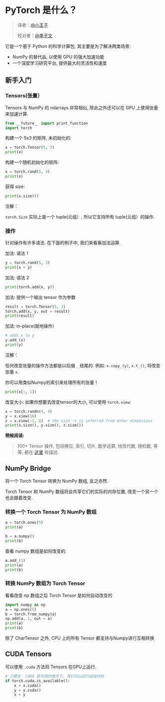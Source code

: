 # PyTorch 是什么？

> 译者：[@小王子](https://github.com/VPrincekin)
> 
> 校对者：[@李子文](https://github.com/liziwenzzzz)

它是一个基于 Python 的科学计算包, 其主要是为了解决两类场景:

*   NumPy 的替代品, 以使用 GPU 的强大加速功能
*   一个深度学习研究平台, 提供最大的灵活性和速度

## 新手入门

### Tensors(张量）

Tensors 与 NumPy 的 ndarrays 非常相似, 除此之外还可以在 GPU 上使用张量来加速计算.

```py
from __future__ import print_function
import torch

```

构建一个 5x3 的矩阵, 未初始化的:

```py
x = torch.Tensor(5, 3)
print(x)

```

构建一个随机初始化的矩阵:

```py
x = torch.rand(5, 3)
print(x)

```

获得 size:

```py
print(x.size())

```

注解：

`torch.Size` 实际上是一个 tuple(元组）, 所以它支持所有 tuple(元组）的操作.

### 操作

针对操作有许多语法. 在下面的例子中, 我们来看看加法运算.

加法: 语法 1

```py
y = torch.rand(5, 3)
print(x + y)

```

加法: 语法 2

```py
print(torch.add(x, y))

```

加法: 提供一个输出 tensor 作为参数

```py
result = torch.Tensor(5, 3)
torch.add(x, y, out = result)
print(result)

```

加法: in-place(就地操作）

```py
# adds x to y
y.add_(x)
print(y)

```

注解：

任何改变张量的操作方法都是以后缀 `_` 结尾的. 例如: `x.copy_(y)`, `x.t_()`, 将改变张量 `x`.

你可以用类似Numpy的索引来处理所有的张量！

```py
print(x[:, 1])

```

改变大小: 如果你想要去改变tensor的大小, 可以使用 `torch.view`:

```py
x = torch.randn(4, 4)
y = x.view(16)
z = x.view(-1, 8)  # the size -1 is inferred from other dimensions
print(x.size(), y.size(), z.size())

```

**稍候阅读:**

> 100+ Tensor 操作, 包括换位, 索引, 切片, 数学运算, 线性代数, 随机数, 等等, 都在 [这里](http://pytorch.apachecn.org/cn/docs/0.3.0/torch.html) 有描述.

## NumPy Bridge

将一个 Torch Tensor 转换为 NumPy 数组, 反之亦然.

Torch Tensor 和 NumPy 数组将会共享它们的实际的内存位置, 改变一个另一个也会跟着改变.

### 转换一个 Torch Tensor 为 NumPy 数组

```py
a = torch.ones(5)
print(a)

```

```py
b = a.numpy()
print(b)

```

查看 numpy 数组是如何改变的.

```py
a.add_(1)
print(a)
print(b)

```

### 转换 NumPy 数组为 Torch Tensor

看看改变 np 数组之后 Torch Tensor 是如何自动改变的

```py
import numpy as np
a = np.ones(5)
b = torch.from_numpy(a)
np.add(a, 1, out = a)
print(a)
print(b)

```

除了 CharTensor 之外, CPU 上的所有 Tensor 都支持与Numpy进行互相转换

## CUDA Tensors

可以使用 `.cuda` 方法将 Tensors 在GPU上运行.

```py
# 只要在  CUDA 是可用的情况下, 我们可以运行这段代码
if torch.cuda.is_available():
    x = x.cuda()
    y = y.cuda()
    x + y

```
